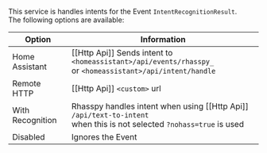 This service is handles intents for the Event `IntentRecognitionResult`.
<br/>The following options are available:

| Option           | Information                                                                                                                | 
|------------------|----------------------------------------------------------------------------------------------------------------------------|
| Home Assistant   | [[Http Api]] Sends intent to <br/>`<homeassistant>/api/events/rhasspy_` <br/>or `<homeassistant>/api/intent/handle`        | 
| Remote HTTP      | [[Http Api]] `<custom>` url                                                                                                | 
| With Recognition | Rhasspy handles intent when using [[Http Api]] `/api/text-to-intent` <br/>when this is not selected `?nohass=true` is used | 
| Disabled         | Ignores the Event                                                                                                          | 
